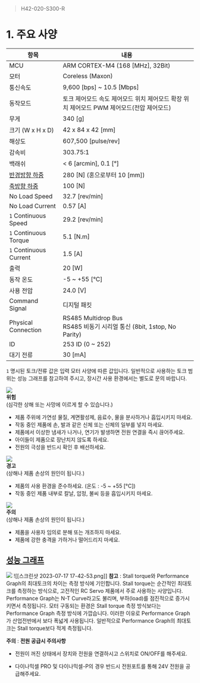 > H42-020-S300-R
# 1. 주요 사양

|항목|내용|
|---|---|
|MCU|ARM CORTEX-M4 (168 [MHz], 32Bit)|
|모터|Coreless (Maxon)|
|통신속도|9,600 [bps] ~ 10.5 [Mbps]|
|동작모드|토크 제어모드  속도 제어모드  위치 제어모드  확장 위치 제어모드  PWM 제어모드(전압 제어모드)|
|무게|340 [g]|
|크기 (W x H x D)|42 x 84 x 42 [mm]|
|해상도|607,500 [pulse/rev]|
|감속비|303.75:1|
|백래쉬|< 6 [arcmin], 0.1 [°]|
|[반경방향 하중](https://emanual.robotis.com/assets/images/dxl/axial_radial_load_pro.png)|280 [N] (혼으로부터 10 [mm])|
|[축방향 하중](https://emanual.robotis.com/assets/images/dxl/axial_radial_load_pro.png)|100 [N]|
|No Load Speed|32.7 [rev/min]|
|No Load Current|0.57 [A]|
|`1` Continuous Speed|29.2 [rev/min]|
|`1` Continuous Torque|5.1 [N.m]|
|`1` Continuous Current|1.5 [A]|
|출력|20 [W]|
|동작 온도|-5 ~ +55 [°C]|
|사용 전압|24.0 [V]|
|Command Signal|디지털 패킷|
|Physical Connection|RS485 Multidrop Bus  <br>RS485 비동기 시리얼 통신 (8bit, 1stop, No Parity)|
|ID|253 ID (0 ~ 252)|
|대기 전류|30 [mA]|

`1` 명시된 토크/전류 값은 입력 모터 사양에 따른 값입니다. 일반적으로 사용하는 토크 범위는 성능 그래프를 참고하여 주시고, 장시간 사용 환경에서는 별도로 문의 바랍니다.

![](https://emanual.robotis.com/assets/images/icon_warning.png)  
**위험**  
(심각한 상해 또는 사망에 이르게 할 수 있습니다.)

- 제품 주위에 가연성 물질, 계면활성제, 음료수, 물을 분사하거나 흡입시키지 마세요.
- 작동 중인 제품에 손, 발과 같은 신체 또는 신체의 일부를 넣지 마세요.
- 제품에서 이상한 냄새가 나거나, 연기가 발생하면 전원 연결을 즉시 끊어주세요.
- 아이들이 제품으로 장난치지 않도록 하세요.
- 전원의 극성을 반드시 확인 후 배선하세요.

![](https://emanual.robotis.com/assets/images/icon_warning.png)  
**경고**  
(상해나 제품 손상의 원인이 됩니다.)

- 제품의 사용 환경을 준수하세요. (온도 : -5 ~ +55 [°C])
- 작동 중인 제품 내부로 칼날, 압정, 불씨 등을 흡입시키지 마세요.

![](https://emanual.robotis.com/assets/images/icon_warning.png)  
**주의**  
(상해나 제품 손상의 원인이 됩니다.)

- 제품을 사용자 임의로 분해 또는 개조하지 마세요.
- 제품에 강한 충격을 가하거나 떨어드리지 마세요.
## [성능 그래프](https://emanual.robotis.com/docs/kr/dxl/p/ph42-020-s300-r/#%EC%84%B1%EB%8A%A5-%EA%B7%B8%EB%9E%98%ED%94%84)[](https://emanual.robotis.com/docs/kr/dxl/p/ph42-020-s300-r/#%EC%84%B1%EB%8A%A5-%EA%B7%B8%EB%9E%98%ED%94%84)

![](https://emanual.robotis.com/assets/images/dxl/pro/h42-20-s300-r_performance_graph_2.jpg)
![[스크린샷 2023-07-17 17-42-53.png]]
**참고** : Stall torque와 Performance Graph의 최대토크의 차이는 측정 방식에 기인합니다. Stall torque는 순간적인 최대토크를 측정하는 방식으로, 고전적인 RC Servo 제품에서 주로 사용하는 사양입니다. Performance Graph는 N-T Curve라고도 불리며, 부하(load)를 점진적으로 증가시키면서 측정됩니다. 모터 구동되는 환경은 Stall torque 측정 방식보다는 Performance Graph 측정 방식에 가깝습니다. 이러한 이유로 Performance Graph가 산업전반에서 보다 폭넓게 사용됩니다. 일반적으로 Performance Graph의 최대토크는 Stall torque보다 적게 측정됩니다.

**주의** : **전원 공급시 주의사항**

- 전원이 꺼진 상태에서 장치와 전원을 연결하시고 스위치로 ON/OFF를 해주세요.
    
- 다이나믹셀 PRO 및 다이나믹셀-P의 경우 반드시 전원포트를 통해 24V 전원을 공급해주세요.
    

